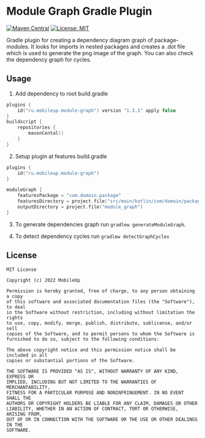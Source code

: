 # Module Graph Gradle Plugin
[![Maven Central](https://img.shields.io/maven-central/v/ru.mobileup/module-graph)](https://repo1.maven.org/maven2/ru/mobileup/module-graph)
[![License: MIT](https://img.shields.io/badge/License-MIT-yellow.svg)](https://opensource.org/licenses/MIT)

Gradle plugin for creating a dependency diagram graph of package-modules. It looks for imports in nested packages and creates a .dot file which is used to generate the png image of the graph. You can also check the dependency graph for cycles. 

## Usage

1) Add dependency to root build.gradle
```kotlin
plugins {
    id("ru.mobileup.module-graph") version "1.3.1" apply false
}
buildscript {
    repositories {
        mavenCental()
    }
}
```

2) Setup plugin at features build.gradle
```kotlin
plugins {
    id("ru.mobileup.module-graph")
}

moduleGraph {
    featuresPackage = "com.domain.package"
    featuresDirectory = project.file("src/main/kotlin/com/domain/package")
    outputDirectory = project.file("module_graph")
}
```

3) To generate dependencies graph run `gradlew generateModuleGraph`.

4) To detect dependency cycles run `gradlew detectGraphCycles`

## License
```
MIT License

Copyright (c) 2022 MobileUp

Permission is hereby granted, free of charge, to any person obtaining a copy
of this software and associated documentation files (the "Software"), to deal
in the Software without restriction, including without limitation the rights
to use, copy, modify, merge, publish, distribute, sublicense, and/or sell
copies of the Software, and to permit persons to whom the Software is
furnished to do so, subject to the following conditions:

The above copyright notice and this permission notice shall be included in all
copies or substantial portions of the Software.

THE SOFTWARE IS PROVIDED "AS IS", WITHOUT WARRANTY OF ANY KIND, EXPRESS OR
IMPLIED, INCLUDING BUT NOT LIMITED TO THE WARRANTIES OF MERCHANTABILITY,
FITNESS FOR A PARTICULAR PURPOSE AND NONINFRINGEMENT. IN NO EVENT SHALL THE
AUTHORS OR COPYRIGHT HOLDERS BE LIABLE FOR ANY CLAIM, DAMAGES OR OTHER
LIABILITY, WHETHER IN AN ACTION OF CONTRACT, TORT OR OTHERWISE, ARISING FROM,
OUT OF OR IN CONNECTION WITH THE SOFTWARE OR THE USE OR OTHER DEALINGS IN THE
SOFTWARE.
```
